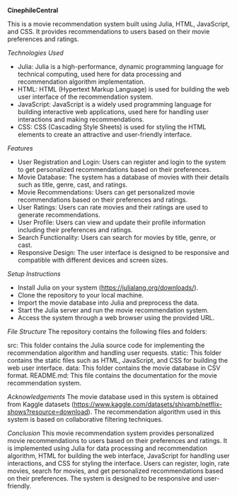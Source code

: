 **CinephileCentral**

This is a movie recommendation system built using Julia, HTML, JavaScript, and CSS. It provides recommendations to users based on their movie preferences and ratings.

*Technologies Used*
* Julia: Julia is a high-performance, dynamic programming language for technical computing, used here for data processing and recommendation algorithm implementation.
* HTML: HTML (Hypertext Markup Language) is used for building the web user interface of the recommendation system.
* JavaScript: JavaScript is a widely used programming language for building interactive web applications, used here for handling user interactions and making recommendations.
* CSS: CSS (Cascading Style Sheets) is used for styling the HTML elements to create an attractive and user-friendly interface.

*Features*
- User Registration and Login: Users can register and login to the system to get personalized recommendations based on their preferences.
- Movie Database: The system has a database of movies with their details such as title, genre, cast, and ratings.
- Movie Recommendations: Users can get personalized movie recommendations based on their preferences and ratings.
- User Ratings: Users can rate movies and their ratings are used to generate recommendations.
- User Profile: Users can view and update their profile information including their preferences and ratings.
- Search Functionality: Users can search for movies by title, genre, or cast.
- Responsive Design: The user interface is designed to be responsive and compatible with different devices and screen sizes.

*Setup Instructions*
- Install Julia on your system (https://julialang.org/downloads/).
- Clone the repository to your local machine.
- Import the movie database into Julia and preprocess the data.
- Start the Julia server and run the movie recommendation system.
- Access the system through a web browser using the provided URL.

*File Structure*
The repository contains the following files and folders:

src: This folder contains the Julia source code for implementing the recommendation algorithm and handling user requests.
static: This folder contains the static files such as HTML, JavaScript, and CSS for building the web user interface.
data: This folder contains the movie database in CSV format.
README.md: This file contains the documentation for the movie recommendation system.

*Acknowledgements*
The movie database used in this system is obtained from Kaggle datasets (https://www.kaggle.com/datasets/shivamb/netflix-shows?resource=download). The recommendation algorithm used in this system is based on collaborative filtering techniques.

*Conclusion*
This movie recommendation system provides personalized movie recommendations to users based on their preferences and ratings. It is implemented using Julia for data processing and recommendation algorithm, HTML for building the web interface, JavaScript for handling user interactions, and CSS for styling the interface. Users can register, login, rate movies, search for movies, and get personalized recommendations based on their preferences. The system is designed to be responsive and user-friendly.

